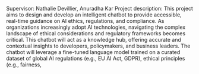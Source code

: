 Supervisor: Nathalie Devillier, Anuradha Kar
Project description: This project aims to design and develop an intelligent chatbot to
provide accessible, real-time guidance on AI ethics, regulations, and compliance. As
organizations increasingly adopt AI technologies, navigating the complex landscape of
ethical considerations and regulatory frameworks becomes critical. This chatbot will act
as a knowledge hub, offering accurate and contextual insights to developers,
policymakers, and business leaders.
The chatbot will leverage a fine-tuned language model trained on a curated dataset of
global AI regulations (e.g., EU AI Act, GDPR), ethical principles (e.g., fairness,